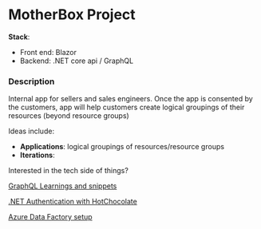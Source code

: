 # MotherBox Project

**Stack**: 

- Front end: Blazor
- Backend: .NET core api / GraphQL

### Description
Internal app for sellers and sales engineers. Once the app is consented by the customers, app will help customers create logical groupings of their resources (beyond resource groups)

Ideas include:

- **Applications**: logical groupings of resources/resource groups 
- **Iterations**:


Interested in the tech side of things?

[GraphQL Learnings and snippets](./GraphQL)

[.NET Authentication with HotChocolate](./.NET)

[Azure Data Factory setup](./ADF)

